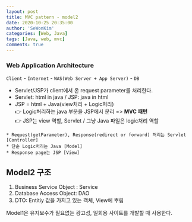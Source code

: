```yaml
---
layout: post
title: MVC pattern - model2
date: 2020-10-25 20:35:00
author: 'SeWonKim'
categories: [Web, Java]
tags: [Java, web, mvc]
comments: true
---
```


### Web Application Architecture

`Client` - `Internet` - `WAS(Web Server + App Server)` - `DB`

- Servlet/JSP가 client에서 온 request parameter를 처리한다.
- Servlet: html in java / JSP: java in html
- JSP = html + Java(view처리 + Logic처리)  
  👉 Logic처리하는 java 부분을 JSP에서 분리 => **MVC 패턴**  
  👉 JSP는 view 역할, Servlet / 그냥 Java 파일은 logic처리 역할

```
* Request(getParameter), Response(redirect or forward) 처리는 Servlet [Controller]
* 단순 Logic처리는 Java [Model]
* Response page는 JSP [View]
```

## Model2 구조

1. Business Service Object : Service
2. Database Access Object: DAO
3. DTO: Entitiy 값을 가지고 있는 객체, View에 뿌림


Model1은 유지보수가 필요없는 광고성, 일회용 사이트를 개발할 때 사용한다.
